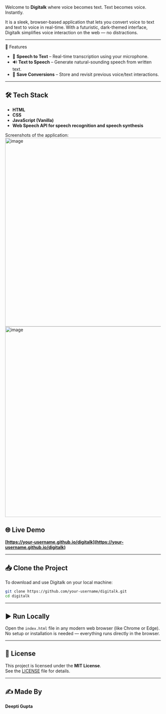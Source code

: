 Welcome to **Digitalk** where voice becomes text. Text becomes voice. Instantly.


It is a sleek, browser-based application that lets you convert voice to text and text to voice in real-time. With a futuristic, dark-themed interface, Digitalk simplifies voice interaction on the web — no distractions.

---

 🚀 Features

- 🎤 **Speech to Text** – Real-time transcription using your microphone.
- 🔊 **Text to Speech** – Generate natural-sounding speech from written text.
- 💾 **Save Conversions** – Store and revisit previous voice/text interactions.


---

## 🛠️ Tech Stack

- **HTML**
- **CSS**
- **JavaScript (Vanilla)**
- **Web Speech API for speech recognition and speech synthesis**

Screenshots of the application:
<img width="1338" height="609" alt="image" src="https://github.com/user-attachments/assets/607fca41-ae47-43b4-9f3e-e7e34a6c4fd3" />
<img width="1063" height="615" alt="image" src="https://github.com/user-attachments/assets/2a4258c7-a8a1-4a37-82be-fccc13c7a0e6" />

## 🌐 Live Demo

**[https://your-username.github.io/digitalk](https://your-username.github.io/digitalk)**  


---

## 📥 Clone the Project

To download and use Digitalk on your local machine:

```bash
git clone https://github.com/your-username/digitalk.git
cd digitalk
```

---

## ▶️ Run Locally

Open the `index.html` file in any modern web browser (like Chrome or Edge).  
No setup or installation is needed — everything runs directly in the browser.


---

## 📜 License

This project is licensed under the **MIT License**.  
See the [LICENSE](LICENSE) file for details.

---



## ✍️ Made By

**Deepti Gupta**

